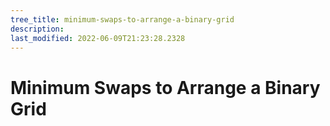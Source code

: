 ```yaml
---
tree_title: minimum-swaps-to-arrange-a-binary-grid
description: 
last_modified: 2022-06-09T21:23:28.2328
---
```


# Minimum Swaps to Arrange a Binary Grid
